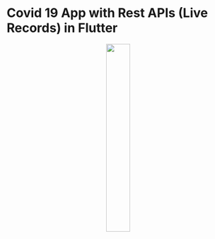 # Covid 19 App with Rest APIs (Live Records) in Flutter 

<p align="center" width="100%">
    <img width="33%" src="https://user-images.githubusercontent.com/59369881/208943278-7c89728f-41c7-4c53-94d5-c1b6d47ada29.png">
</p>
